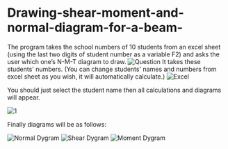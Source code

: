 # Drawing-shear-moment-and-normal-diagram-for-a-beam-
The program takes the school numbers of  10 students from an excel sheet (using the last two digits of student number as a variable F2) and asks the user which one’s N-M-T diagram to draw.
![Question](https://user-images.githubusercontent.com/97787178/150646989-94882a5e-e617-4a18-8617-cfb2efe9e4dd.png)
It takes these students' numbers. (You can change students' names and numbers from excel sheet as you wish, it will automatically calculate.)
![Excel](https://user-images.githubusercontent.com/97787178/150647508-e5495de5-48f3-44b1-96b9-b9051ea47961.png)

You should just select the student name then all calculations and diagrams will appear. 

![1](https://user-images.githubusercontent.com/97787178/150647568-5a5edaa8-5186-4560-91d0-56a97bba5846.png)

Finally diagrams will be as follows:

![Normal Dygram](https://user-images.githubusercontent.com/97787178/150647554-bce142f0-1c43-46b8-9ded-e43f5e8a8336.png)
![Shear Dygram](https://user-images.githubusercontent.com/97787178/150647586-d13dd937-6eea-47cc-a03c-3638a0ce1224.png)
![Moment Dygram](https://user-images.githubusercontent.com/97787178/150647599-4444a586-abf5-4c5d-847c-8be6e14cf141.png)
